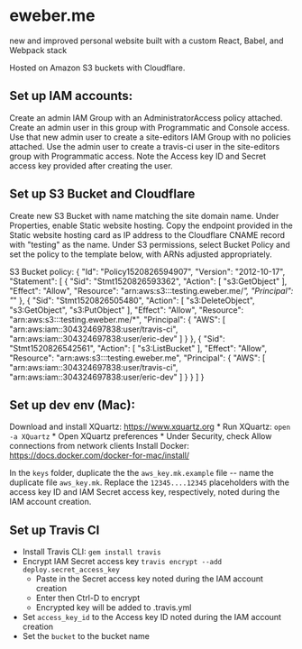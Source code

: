 # eweber.me
new and improved personal website built with a custom React, Babel, and Webpack stack

Hosted on Amazon S3 buckets with Cloudflare.

## Set up IAM accounts:

Create an admin IAM Group with an AdministratorAccess policy attached. Create an admin user in this group with Programmatic and Console access. Use that new admin user to create a site-editors IAM Group with no policies attached. Use the admin user to create a travis-ci user in the site-editors group with Programmatic access. Note the Access key ID and Secret access key provided after creating the user.

## Set up S3 Bucket and Cloudflare

Create new S3 Bucket with name matching the site domain name. Under Properties, enable Static website hosting. Copy the endpoint provided in the Static website hosting card as IP address to the Cloudflare CNAME record with "testing" as the name. Under S3 permissions, select Bucket Policy and set the policy to the template below, with ARNs adjusted appropriately.

S3 Bucket policy:
{
	"Id": "Policy1520826594907",
	"Version": "2012-10-17",
	"Statement": [
		{
			"Sid": "Stmt1520826593362",
			"Action": [
				"s3:GetObject"
			],
			"Effect": "Allow",
			"Resource": "arn:aws:s3:::testing.eweber.me/*",
			"Principal": "*"
		},
		{
			"Sid": "Stmt1520826505480",
			"Action": [
				"s3:DeleteObject",
				"s3:GetObject",
				"s3:PutObject"
			],
			"Effect": "Allow",
			"Resource": "arn:aws:s3:::testing.eweber.me/*",
			"Principal": {
				"AWS": [
					"arn:aws:iam::304324697838:user/travis-ci",
					"arn:aws:iam::304324697838:user/eric-dev"
				]
			}
		},
		{
			"Sid": "Stmt1520826542561",
			"Action": [
				"s3:ListBucket"
			],
			"Effect": "Allow",
				"Resource": "arn:aws:s3:::testing.eweber.me",
			"Principal": {
				"AWS": [
					"arn:aws:iam::304324697838:user/travis-ci",
					"arn:aws:iam::304324697838:user/eric-dev"
				]
			}
		}
	]
}

## Set up dev env (Mac):

Download and install XQuartz: https://www.xquartz.org
	* Run XQuartz: `open -a XQuartz`
	* Open XQuartz preferences
	* Under Security, check Allow connections from network clients
Install Docker: https://docs.docker.com/docker-for-mac/install/

In the `keys` folder, duplicate the the `aws_key.mk.example` file -- name the duplicate file `aws_key.mk`. Replace the `12345....12345` placeholders with the access key ID and IAM Secret access key, respectively, noted during the IAM account creation.

## Set up Travis CI

- Install Travis CLI: `gem install travis`
- Encrypt IAM Secret access key `travis encrypt --add deploy.secret_access_key`
	- Paste in the Secret access key noted during the IAM account creation
	- Enter then Ctrl-D to encrypt
	- Encrypted key will be added to .travis.yml
- Set `access_key_id` to the Access key ID noted during the IAM account creation
- Set the `bucket` to the bucket name
